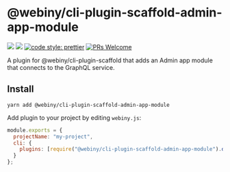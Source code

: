 # @webiny/cli-plugin-scaffold-admin-app-module

[![](https://img.shields.io/npm/dw/@webiny/cli-plugin-scaffold-admin-app-module.svg)](https://www.npmjs.com/package/@webiny/cli-plugin-scaffold-admin-app-module)
[![](https://img.shields.io/npm/v/@webiny/cli-plugin-scaffold-admin-app-module.svg)](https://www.npmjs.com/package/@webiny/cli-plugin-scaffold-admin-app-module)
[![code style: prettier](https://img.shields.io/badge/code_style-prettier-ff69b4.svg?style=flat-square)](https://github.com/prettier/prettier)
[![PRs Welcome](https://img.shields.io/badge/PRs-welcome-brightgreen.svg?style=flat-square)](http://makeapullrequest.com)

A plugin for @webiny/cli-plugin-scaffold that adds an Admin app module that connects to the GraphQL service.

## Install

```
yarn add @webiny/cli-plugin-scaffold-admin-app-module
```

Add plugin to your project by editing `webiny.js`:

```js
module.exports = {
  projectName: "my-project",
  cli: {
    plugins: [require("@webiny/cli-plugin-scaffold-admin-app-module").default(),]
  }
};
```

